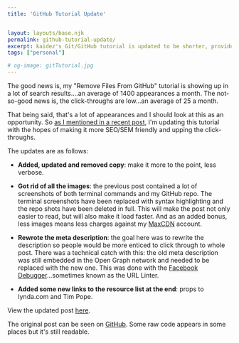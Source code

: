 ```yaml
---
title: 'GitHub Tutorial Update'


layout: layouts/base.njk
permalink: github-tutorial-update/
excerpt: kaidez's Git/GitHub tutorial is updated to be shorter, provide information faster and by providing 2 new links to the learning resource list
tags: ["personal"]

# og-image: gitTutorial.jpg
---
```

The good news is, my "Remove Files From GitHub" tutorial is showing up in a lot of search results....an average of 1400 appearances a month. The not-so-good news is, the click-throughs are low...an average of 25 a month.

That being said, that's a lot of appearances and I should look at this as an opportunity. So [as I mentioned in a recent post](/site-update/ "Find out what content direction kaidez took with this site"), I'm updating this tutorial with the hopes of making it more SEO/SEM friendly and upping the click-throughs.

The updates are as follows:

* __Added, updated and removed copy__: make it more to the point, less verbose.

* __Got rid of all the images__: the previous post contained a lot of screenshots of both terminal commands and my GitHub repo. The terminal screenshots have been replaced with syntax highlighting and the repo shots have been deleted in full. This will make the post not only easier to read, but will also make it load faster.  And as an added bonus, less images means less charges against my [MaxCDN](http://tracking.maxcdn.com/c/72639/3968/378 "Visit MaxCDN: a content delivery network provider and kaidez.com affiliate") account.

* __Rewrote the meta description__: the goal here was to rewrite the description so people would be more enticed to click through to whole post.  There was a technical catch with this: the old meta description was still embedded in the Open Graph network and needed to be replaced with the new one. This was done with the [Facebook Debugger](https://developers.facebook.com/tools/debug)...sometimes known as the URL Linter.

* __Added some new links to the resource list at the end__: props to lynda.com and Tim Pope.

View the updated post [here](/remove-files-from-github/ "Read kaidez's tutorial removing files from GitHub").

The original post can be seen on [GitHub](https://github.com/kaidez/kaidez.com/blob/ef92fb205262b3bedd42de8b40afa2d2d5f15204/_posts/2012-09-12-remove-files-from-github.md "View the original GitHub tutorial post"). Some raw code appears in some places but it's still readable.